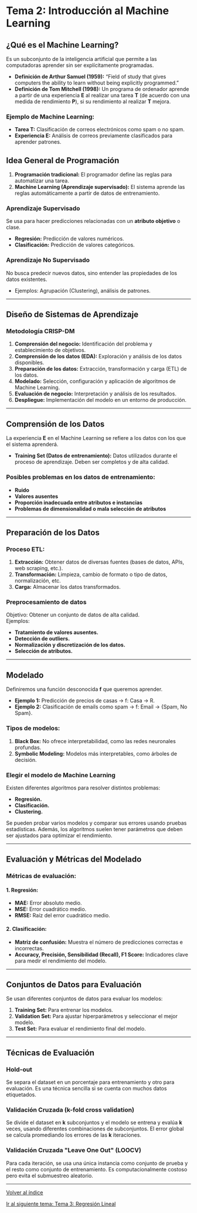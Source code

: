 # Tema 2: Introducción al Machine Learning

## ¿Qué es el Machine Learning?
Es un subconjunto de la inteligencia artificial que permite a las computadoras aprender sin ser explícitamente programadas.  
- **Definición de Arthur Samuel (1959):** “Field of study that gives computers the ability to learn without being explicitly programmed.”  
- **Definición de Tom Mitchell (1998):** Un programa de ordenador aprende a partir de una experiencia **E** al realizar una tarea **T** (de acuerdo con una medida de rendimiento **P**), si su rendimiento al realizar **T** mejora.

### Ejemplo de Machine Learning:
- **Tarea T:** Clasificación de correos electrónicos como spam o no spam.
- **Experiencia E:** Análisis de correos previamente clasificados para aprender patrones.

## Idea General de Programación
1. **Programación tradicional:** El programador define las reglas para automatizar una tarea.
2. **Machine Learning (Aprendizaje supervisado):** El sistema aprende las reglas automáticamente a partir de datos de entrenamiento.

### Aprendizaje Supervisado
Se usa para hacer predicciones relacionadas con un **atributo objetivo** o clase.
- **Regresión:** Predicción de valores numéricos.
- **Clasificación:** Predicción de valores categóricos.

### Aprendizaje No Supervisado
No busca predecir nuevos datos, sino entender las propiedades de los datos existentes.
- Ejemplos: Agrupación (Clustering), análisis de patrones.

---

## Diseño de Sistemas de Aprendizaje

### Metodología CRISP-DM
1. **Comprensión del negocio:** Identificación del problema y establecimiento de objetivos.
2. **Comprensión de los datos (EDA):** Exploración y análisis de los datos disponibles.
3. **Preparación de los datos:** Extracción, transformación y carga (ETL) de los datos.
4. **Modelado:** Selección, configuración y aplicación de algoritmos de Machine Learning.
5. **Evaluación de negocio:** Interpretación y análisis de los resultados.
6. **Despliegue:** Implementación del modelo en un entorno de producción.

---

## Comprensión de los Datos

La experiencia **E** en el Machine Learning se refiere a los datos con los que el sistema aprenderá.
- **Training Set (Datos de entrenamiento):** Datos utilizados durante el proceso de aprendizaje. Deben ser completos y de alta calidad.

### Posibles problemas en los datos de entrenamiento:
- **Ruido**
- **Valores ausentes**
- **Proporción inadecuada entre atributos e instancias**
- **Problemas de dimensionalidad o mala selección de atributos**

---

## Preparación de los Datos

### Proceso ETL:
1. **Extracción:** Obtener datos de diversas fuentes (bases de datos, APIs, web scraping, etc.).
2. **Transformación:** Limpieza, cambio de formato o tipo de datos, normalización, etc.
3. **Carga:** Almacenar los datos transformados.

### Preprocesamiento de datos
Objetivo: Obtener un conjunto de datos de alta calidad.  
Ejemplos:
- **Tratamiento de valores ausentes.**
- **Detección de outliers.**
- **Normalización y discretización de los datos.**
- **Selección de atributos.**

---

## Modelado

Definiremos una función desconocida **f** que queremos aprender.
- **Ejemplo 1:** Predicción de precios de casas → f: Casa → R.
- **Ejemplo 2:** Clasificación de emails como spam → f: Email → {Spam, No Spam}.

### Tipos de modelos:
1. **Black Box:** No ofrece interpretabilidad, como las redes neuronales profundas.
2. **Symbolic Modeling:** Modelos más interpretables, como árboles de decisión.

### Elegir el modelo de Machine Learning
Existen diferentes algoritmos para resolver distintos problemas:
- **Regresión.**
- **Clasificación.**
- **Clustering.**

Se pueden probar varios modelos y comparar sus errores usando pruebas estadísticas. Además, los algoritmos suelen tener parámetros que deben ser ajustados para optimizar el rendimiento.

---

## Evaluación y Métricas del Modelado

### Métricas de evaluación:

#### 1. **Regresión:**
- **MAE:** Error absoluto medio.
- **MSE:** Error cuadrático medio.
- **RMSE:** Raíz del error cuadrático medio.

#### 2. **Clasificación:**
- **Matriz de confusión:** Muestra el número de predicciones correctas e incorrectas.
- **Accuracy, Precisión, Sensibilidad (Recall), F1 Score:** Indicadores clave para medir el rendimiento del modelo.

---

## Conjuntos de Datos para Evaluación

Se usan diferentes conjuntos de datos para evaluar los modelos:
1. **Training Set:** Para entrenar los modelos.
2. **Validation Set:** Para ajustar hiperparámetros y seleccionar el mejor modelo.
3. **Test Set:** Para evaluar el rendimiento final del modelo.

---

## Técnicas de Evaluación

### Hold-out
Se separa el dataset en un porcentaje para entrenamiento y otro para evaluación. Es una técnica sencilla si se cuenta con muchos datos etiquetados.

### Validación Cruzada (k-fold cross validation)
Se divide el dataset en **k** subconjuntos y el modelo se entrena y evalúa **k** veces, usando diferentes combinaciones de subconjuntos. El error global se calcula promediando los errores de las **k** iteraciones.

### Validación Cruzada "Leave One Out" (LOOCV)
Para cada iteración, se usa una única instancia como conjunto de prueba y el resto como conjunto de entrenamiento. Es computacionalmente costoso pero evita el submuestreo aleatorio.

---


[Volver al índice](../README.md)

[Ir al siguiente tema: Tema 3: Regresión Lineal](../Tema3/Tema3.md)
